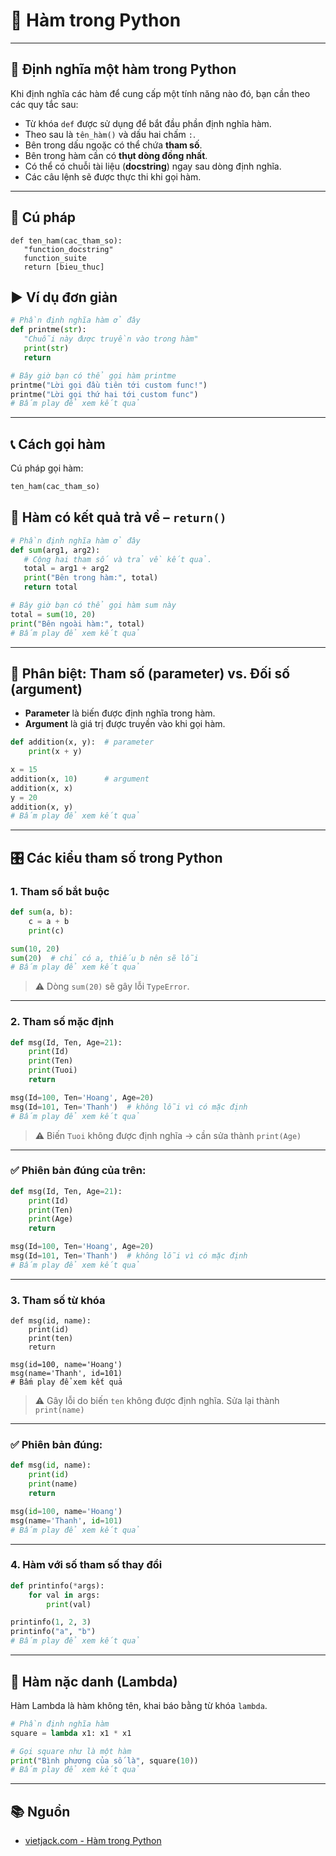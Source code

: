 
# 🧩 Hàm trong Python

---

## 📌 Định nghĩa một hàm trong Python

Khi định nghĩa các hàm để cung cấp một tính năng nào đó, bạn cần theo các quy tắc sau:

- Từ khóa `def` được sử dụng để bắt đầu phần định nghĩa hàm.
- Theo sau là `tên_hàm()` và dấu hai chấm `:`.
- Bên trong dấu ngoặc có thể chứa **tham số**.
- Bên trong hàm cần có **thụt dòng đồng nhất**.
- Có thể có chuỗi tài liệu (**docstring**) ngay sau dòng định nghĩa.
- Các câu lệnh sẽ được thực thi khi gọi hàm.

---

## 🧠 Cú pháp

```
def ten_ham(cac_tham_so):
   "function_docstring"
   function_suite
   return [bieu_thuc]
````


## ▶️ Ví dụ đơn giản

```python
# Phần định nghĩa hàm ở đây
def printme(str):
   "Chuỗi này được truyền vào trong hàm"
   print(str)
   return

# Bây giờ bạn có thể gọi hàm printme
printme("Lời gọi đầu tiên tới custom func!")
printme("Lời gọi thứ hai tới custom func")
# Bấm play để xem kết quả
```

---

## 📞 Cách gọi hàm

Cú pháp gọi hàm:

```python
ten_ham(cac_tham_so)
```


## 🔁 Hàm có kết quả trả về – `return()`

```python
# Phần định nghĩa hàm ở đây
def sum(arg1, arg2):
   # Cộng hai tham số và trả về kết quả.
   total = arg1 + arg2
   print("Bên trong hàm:", total)
   return total

# Bây giờ bạn có thể gọi hàm sum này
total = sum(10, 20)
print("Bên ngoài hàm:", total)
# Bấm play để xem kết quả
```

---

## 🧩 Phân biệt: Tham số (parameter) vs. Đối số (argument)

* **Parameter** là biến được định nghĩa trong hàm.
* **Argument** là giá trị được truyền vào khi gọi hàm.

```python
def addition(x, y):  # parameter
    print(x + y)

x = 15
addition(x, 10)      # argument
addition(x, x)
y = 20
addition(x, y)
# Bấm play để xem kết quả
```

---

## 🎛 Các kiểu tham số trong Python

### 1. Tham số bắt buộc

```python
def sum(a, b):
    c = a + b
    print(c)

sum(10, 20)
sum(20)  # chỉ có a, thiếu b nên sẽ lỗi
# Bấm play để xem kết quả
```

> ⚠️ Dòng `sum(20)` sẽ gây lỗi `TypeError`.

---

### 2. Tham số mặc định

```python
def msg(Id, Ten, Age=21):
    print(Id)
    print(Ten)
    print(Tuoi)
    return

msg(Id=100, Ten='Hoang', Age=20)
msg(Id=101, Ten='Thanh')  # không lỗi vì có mặc định
# Bấm play để xem kết quả
```

> ⚠️ Biến `Tuoi` không được định nghĩa → cần sửa thành `print(Age)`

---

### ✅ Phiên bản đúng của trên:

```python
def msg(Id, Ten, Age=21):
    print(Id)
    print(Ten)
    print(Age)
    return

msg(Id=100, Ten='Hoang', Age=20)
msg(Id=101, Ten='Thanh')  # không lỗi vì có mặc định
# Bấm play để xem kết quả
```

---

### 3. Tham số từ khóa

```
def msg(id, name):
    print(id)
    print(ten)
    return

msg(id=100, name='Hoang')
msg(name='Thanh', id=101)
# Bấm play để xem kết quả
```

> ⚠️ Gây lỗi do biến `ten` không được định nghĩa. Sửa lại thành `print(name)`

---

### ✅ Phiên bản đúng:

```python
def msg(id, name):
    print(id)
    print(name)
    return

msg(id=100, name='Hoang')
msg(name='Thanh', id=101)
# Bấm play để xem kết quả
```

---

### 4. Hàm với số tham số thay đổi

```python
def printinfo(*args):
    for val in args:
        print(val)

printinfo(1, 2, 3)
printinfo("a", "b")
# Bấm play để xem kết quả
```

---

## 🧨 Hàm nặc danh (Lambda)

Hàm Lambda là hàm không tên, khai báo bằng từ khóa `lambda`.

```python
# Phần định nghĩa hàm
square = lambda x1: x1 * x1

# Gọi square như là một hàm
print("Bình phương của số là", square(10))
# Bấm play để xem kết quả
```

---

## 📚 Nguồn

* [vietjack.com - Hàm trong Python](http://vietjack.com/python/ham_trong_python.jsp)


